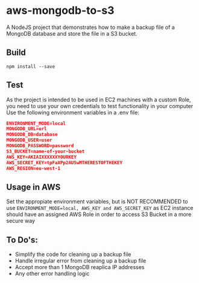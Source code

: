 # aws-mongodb-to-s3
A NodeJS project that demonstrates how to make a backup file of a MongoDB database and store the file in a S3 bucket.

## Build

```
npm install --save
```

## Test
As the project is intended to be used in EC2 machines with a custom Role, you need to use your own credentials to test functionality in your computer
Use the following environment variables in a .env file:

```json
ENVIRONMENT_MODE=local
MONGODB_URL=url
MONGODB_DB=database
MONGODB_USER=user
MONGODB_PASSWORD=password
S3_BUCKET=name-of-your-bucket
AWS_KEY=AKIAIXXXXXXYOURKEY
AWS_SECRET_KEY=tpFaXPp2AU5wMTHERESTOFTHEKEY
AWS_REGION=eu-west-1
```


## Usage in AWS
Set the appropiate environment variables, but is NOT RECOMMENDED to use ``ENVIRONMENT_MODE=local, AWS_KEY and AWS_SECRET_KEY`` 
as EC2 instance should have an assigned AWS Role in order to access S3 Bucket in a more secure way

## To Do's:
- Simplify the code for cleaning up a backup file
- Handle irregular error from cleaning up a backup file
- Accept more than 1 MongoDB reaplica IP addresses
- Any other error handling logic


